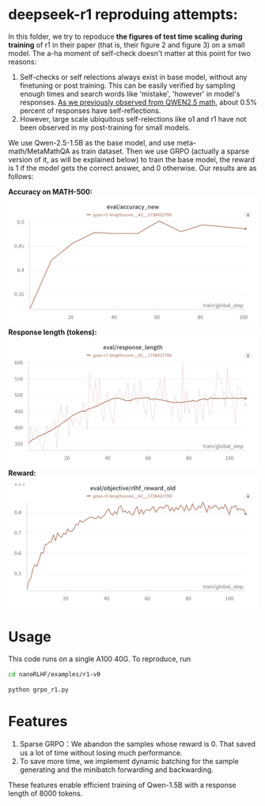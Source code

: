 # deepseek-r1 reproduing attempts:

In this folder, we try to repoduce **the figures of test time scaling during training** of r1 in their paper (that is, their figure 2 and figure 3) on a small model. The a-ha moment of self-check doesn't matter at this point for two reasons:
1. Self-checks or self relections always exist in base model, without any finetuning or post training. This can be easily verified by sampling enough times and search words like 'mistake', 'however' in model's responses. [As we previously observed from QWEN2.5 math](https://zhuanlan.zhihu.com/p/3477379830), about 0.5% percent of responses have self-reflections.
2. However, large scale ubiquitous self-relections like o1 and r1 have not been observed in my post-training for small models.  

We use Qwen-2.5-1.5B as the base model, and use meta-math/MetaMathQA as train dataset. Then we use GRPO (actually a sparse version of it, as will be explained below) to train the base model, the reward is 1 if the model gets the correct answer, and 0 otherwise. Our results are as follows:

**Accuracy on MATH-500:**
![MATH-500](math-500acc.png)
**Response length (tokens):**
![response len](reslen.png)
**Reward:**
![reward](reward.png)

# Usage
This code runs on a single A100 40G. To reproduce, run
```bash
cd nanoRLHF/examples/r1-v0
```
```python
python grpo_r1.py
```
# Features
1. Sparse GRPO：We abandon the samples whose reward is 0. That saved us a lot of time without losing much performance.
2. To save more time, we implement dynamic batching for the sample generating and the minibatch forwarding and backwarding.
   
These features enable efficient training of Qwen-1.5B with a response length of 8000 tokens.